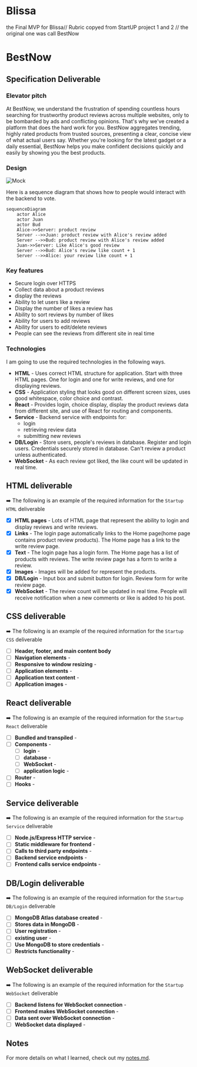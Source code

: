 # Blissa

the Final MVP for Blissa//
Rubric copyed from StartUP project 1 and 2 // the original one was call BestNow

# BestNow

## Specification Deliverable

### Elevator pitch

At BestNow, we understand the frustration of spending countless hours searching for trustworthy product reviews across multiple websites, only to be bombarded by ads and conflicting opinions. That's why we've created a platform that does the hard work for you. BestNow aggregates trending, highly rated products from trusted sources, presenting a clear, concise view of what actual users say. Whether you're looking for the latest gadget or a daily essential, BestNow helps you make confident decisions quickly and easily by showing you the best products.

### Design

![Mock](images/bestnow.png)

Here is a sequence diagram that shows how to people would interact with the backend to vote.

```mermaid
sequenceDiagram
    actor Alice
    actor Juan
    actor Bud
    Alice->>Server: product review
    Server -->>Juan: product review with Alice's review added
    Server -->>Bud: product review with Alice's review added
    Juan->>Server: Like Alice's good review
    Server -->>Bud: Alice's review like count + 1
    Server -->>Alice: your review like count + 1
```

### Key features

- Secure login over HTTPS
- Collect data about a product reviews
- display the reviews
- Ability to let users like a review
- Display the number of likes a review has
- Ability to sort reviews by number of likes
- Ability for users to add reviews
- Ability for users to edit/delete reviews
- People can see the reviews from different site in real time

### Technologies

I am going to use the required technologies in the following ways.

- **HTML** - Uses correct HTML structure for application. Start with three HTML pages. One for login and one for write reviews, and one for displaying reviews.
- **CSS** - Application styling that looks good on different screen sizes, uses good whitespace, color choice and contrast.
- **React** - Provides login, choice display, display the product reviews data from different site, and use of React for routing and components.
- **Service** - Backend service with endpoints for:
  - login
  - retrieving review data
  - submitting new reviews
- **DB/Login** - Store users, people's reviews in database. Register and login users. Credentials securely stored in database. Can't review a product unless authenticated.
- **WebSocket** - As each review got liked, the like count will be updated in real time.

## HTML deliverable

➡️ The following is an example of the required information for the `Startup HTML` deliverable

- [x] **HTML pages** - Lots of HTML page that represent the ability to login and display reviews and write reviews.
- [x] **Links** - The login page automatically links to the Home page(home page contains product review products). The Home page has a link to the write review page.
- [x] **Text** - The login page has a login form. The Home page has a list of products with reviews. The write review page has a form to write a review.
- [x] **Images** - Images will be added for represent the products.
- [x] **DB/Login** - Input box and submit button for login. Review form for write review page.
- [x] **WebSocket** - The review count will be updated in real time. People will receive notification when a new comments or like is added to his post.

## CSS deliverable

➡️ The following is an example of the required information for the `Startup CSS` deliverable

- [ ] **Header, footer, and main content body**
- [ ] **Navigation elements** -
- [ ] **Responsive to window resizing** -
- [ ] **Application elements** -
- [ ] **Application text content** -
- [ ] **Application images** -

## React deliverable

➡️ The following is an example of the required information for the `Startup React` deliverable

- [ ] **Bundled and transpiled** -
- [ ] **Components** -
  - [ ] **login** -
  - [ ] **database** -
  - [ ] **WebSocket** -
  - [ ] **application logic** -
- [ ] **Router** -
- [ ] **Hooks** -

## Service deliverable

➡️ The following is an example of the required information for the `Startup Service` deliverable

- [ ] **Node.js/Express HTTP service** -
- [ ] **Static middleware for frontend** -
- [ ] **Calls to third party endpoints** -
- [ ] **Backend service endpoints** -
- [ ] **Frontend calls service endpoints** -

## DB/Login deliverable

➡️ The following is an example of the required information for the `Startup DB/Login` deliverable

- [ ] **MongoDB Atlas database created** -
- [ ] **Stores data in MongoDB** -
- [ ] **User registration** -
- [ ] **existing user** -
- [ ] **Use MongoDB to store credentials** -
- [ ] **Restricts functionality** -

## WebSocket deliverable

➡️ The following is an example of the required information for the `Startup WebSocket` deliverable

- [ ] **Backend listens for WebSocket connection** -
- [ ] **Frontend makes WebSocket connection** -
- [ ] **Data sent over WebSocket connection** -
- [ ] **WebSocket data displayed** -

## Notes

For more details on what I learned, check out my [notes.md](./notes.md).
